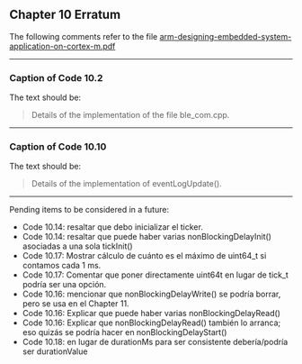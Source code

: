## Chapter 10 Erratum

The following comments refer to the file [arm-designing-embedded-system-application-on-cortex-m.pdf](https://armkeil.blob.core.windows.net/developer/Files/pdf/ebook/arm-designing-embedded-system-application-cortex-m.pdf)

---

### Caption of Code 10.2

The text should be:

> Details of the implementation of the file ble_com.cpp.

---

### Caption of Code 10.10

The text should be:

> Details of the implementation of eventLogUpdate().

---

Pending items to be considered in a future:
- Code 10.14: resaltar que debo inicializar el ticker.
- Code 10.14: resaltar que puede haber varias nonBlockingDelayInit() asociadas a una sola tickInit()
- Code 10.17: Mostrar cálculo de cuánto es el máximo de uint64_t si contamos cada 1 ms.
- Code 10.17: Comentar que  poner directamente uint64t en lugar de tick_t podría ser una opción.
- Code 10.16: mencionar que nonBlockingDelayWrite() se podría borrar, pero se usa en el Chapter 11.
- Code 10.16: Explicar que puede haber varias nonBlockingDelayRead()
- Code 10.16: Explicar que nonBlockingDelayRead() también lo arranca; eso quizás se podría hacer en nonBlockingDelayStart()
- Code 10.18: en lugar de durationMs para ser consistente debería/podría ser durationValue
